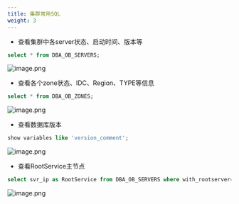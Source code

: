 ```yaml
---
title: 集群常用SQL
weight: 3
---
```


- 查看集群中各server状态、启动时间、版本等
```sql
select * from DBA_OB_SERVERS;
```
![image.png](https://intranetproxy.alipay.com/skylark/lark/0/2023/png/65656351/1684295698535-d8c9d84f-daea-40dc-9cb7-f2e289547470.png#clientId=uab26b267-0ee0-4&from=paste&height=134&id=ubc777091&originHeight=268&originWidth=4140&originalType=binary&ratio=2&rotation=0&showTitle=false&size=101387&status=done&style=none&taskId=u5273d7c2-8356-43c2-970f-c84031045ae&title=&width=2070)

- 查看各个zone状态、IDC、Region、TYPE等信息
```sql
select * from DBA_OB_ZONES;
```
![image.png](https://intranetproxy.alipay.com/skylark/lark/0/2023/png/65656351/1684296013159-3f43260f-756c-4d58-bee5-d2d8cde8327e.png#clientId=uab26b267-0ee0-4&from=paste&height=136&id=u271a5307&originHeight=272&originWidth=1526&originalType=binary&ratio=2&rotation=0&showTitle=false&size=61376&status=done&style=none&taskId=uacdcf21f-4801-47a4-b253-da789f62cf3&title=&width=763)

- 查看数据库版本
```sql
show variables like 'version_comment';
```
![image.png](https://intranetproxy.alipay.com/skylark/lark/0/2023/png/65656351/1684295609226-259e79a9-ef3b-451f-9087-a460103e174a.png#clientId=uab26b267-0ee0-4&from=paste&height=104&id=u4ad3eb19&originHeight=208&originWidth=1890&originalType=binary&ratio=2&rotation=0&showTitle=false&size=34240&status=done&style=none&taskId=ubbeb30c4-8673-40fa-b428-f9f7acf3d8c&title=&width=945)

- 查看RootService主节点
```sql
select svr_ip as RootService from DBA_OB_SERVERS where with_rootserver='yes';
```
![image.png](https://intranetproxy.alipay.com/skylark/lark/0/2023/png/65656351/1684295863447-69f9b2ac-5d7c-4b5d-9dbb-395e036297a4.png#clientId=uab26b267-0ee0-4&from=paste&height=106&id=u09ca7f83&originHeight=212&originWidth=360&originalType=binary&ratio=2&rotation=0&showTitle=false&size=16063&status=done&style=none&taskId=u70115dc2-12bc-4644-89d9-fd699393354&title=&width=180)



